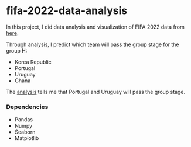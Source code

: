 # fifa-2022-data-analysis

In this project, I did data analysis and visualization of FIFA 2022 data from [here](https://www.kaggle.com/datasets/stefanoleone992/fifa-22-complete-player-dataset). 

Through analysis, I predict which team will pass the group stage for the group H:
- Korea Republic
- Portugal
- Uruguay
- Ghana

The [analysis](https://github.com/deep-deep-learning/2022-world-cup-data-analysis/blob/main/data_analysis.ipynb) tells me that Portugal and Uruguay will pass the group stage.

### Dependencies
- Pandas
- Numpy
- Seaborn
- Matplotlib